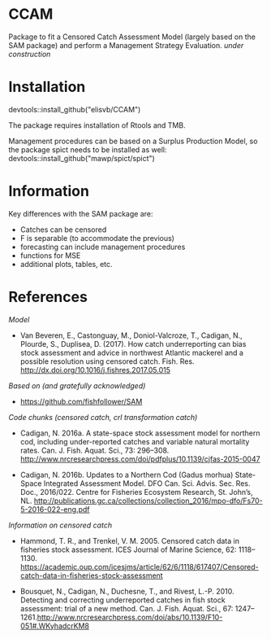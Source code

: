 # CCAM

Package to fit a Censored Catch Assessment Model (largely based on the SAM package) and perform a Management Strategy Evaluation.
*under construction*

# Installation

devtools::install_github("elisvb/CCAM")

The package requires installation of Rtools and TMB.

Management procedures can be based on a Surplus Production Model, so the package spict needs to be installed as well:
devtools::install_github("mawp/spict/spict")

# Information

Key differences with the SAM package are:
- Catches can be censored
- F is separable (to accommodate the previous)
- forecasting can include management procedures
- functions for MSE
- additional plots, tables, etc.

# References

*Model*

- Van Beveren, E., Castonguay, M., Doniol-Valcroze, T., Cadigan, N., Plourde, S., Duplisea, D. (2017). How catch underreporting can bias stock assessment and advice in northwest Atlantic mackerel and a possible resolution using censored catch. Fish. Res. http://dx.doi.org/10.1016/j.fishres.2017.05.015 

*Based on (and gratefully acknowledged)*

- https://github.com/fishfollower/SAM

*Code chunks (censored catch, crl transformation catch)*

- Cadigan, N. 2016a. A state-space stock assessment model for northern cod, including under-reported catches and variable natural mortality rates. Can. J. Fish. Aquat. Sci., 73: 296–308. http://www.nrcresearchpress.com/doi/pdfplus/10.1139/cjfas-2015-0047

- Cadigan, N. 2016b. Updates to a Northern Cod (Gadus morhua) State-Space Integrated Assessment Model. DFO Can. Sci. Advis. Sec. Res. Doc., 2016/022. Centre for Fisheries Ecosystem Research, St. John’s, NL. http://publications.gc.ca/collections/collection_2016/mpo-dfo/Fs70-5-2016-022-eng.pdf

*Information on censored catch*

- Hammond, T. R., and Trenkel, V. M. 2005. Censored catch data in fisheries stock assessment. ICES Journal of Marine Science, 62: 1118–1130. https://academic.oup.com/icesjms/article/62/6/1118/617407/Censored-catch-data-in-fisheries-stock-assessment

- Bousquet, N., Cadigan, N., Duchesne, T., and Rivest, L.-P. 2010. Detecting and correcting underreported catches in fish stock assessment: trial of a new method. Can. J. Fish. Aquat. Sci., 67: 1247–1261.http://www.nrcresearchpress.com/doi/abs/10.1139/F10-051#.WKyhadcrKM8